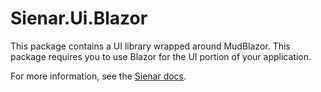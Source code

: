 # Sienar.Ui.Blazor

This package contains a UI library wrapped around MudBlazor. This package requires you to use Blazor for the UI portion of your application.

For more information, see the [Sienar docs](https://sienar.io).